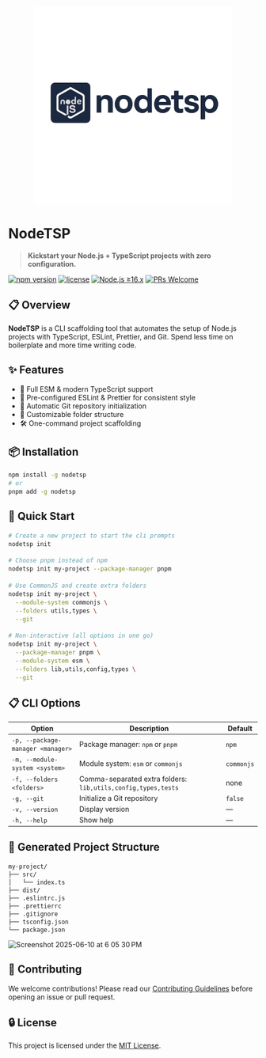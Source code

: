 <div align="center">
  <img src="./assets/nodetsp_logo_dark.png" alt="NodeTSP Logo" width="400" />
</div>

# NodeTSP

> **Kickstart your Node.js + TypeScript projects with zero configuration.**

[![npm version](https://img.shields.io/badge/version-1.0.0-green.svg?style=flat-square)](https://www.npmjs.com/package/nodetsp) [![license](https://img.shields.io/badge/license-MIT-blue.svg?style=flat-square)](LICENSE) [![Node.js ≥16.x](https://img.shields.io/badge/node-%3E=16.x-brightgreen.svg?style=flat-square)](https://nodejs.org/) [![PRs Welcome](https://img.shields.io/badge/PRs-welcome-brightgreen.svg?style=flat-square)](CONTRIBUTING.md)

## 📋 Overview

**NodeTSP** is a CLI scaffolding tool that automates the setup of Node.js projects with TypeScript, ESLint, Prettier, and Git. Spend less time on boilerplate and more time writing code.

## ✨ Features

- 🚀 Full ESM & modern TypeScript support
- 🧹 Pre-configured ESLint & Prettier for consistent style
- 🔄 Automatic Git repository initialization
- 📁 Customizable folder structure
- 🛠️ One-command project scaffolding

## 📦 Installation

```bash
npm install -g nodetsp
# or
pnpm add -g nodetsp
```

## 🚀 Quick Start

```bash
# Create a new project to start the cli prompts
nodetsp init

# Choose pnpm instead of npm
nodetsp init my-project --package-manager pnpm

# Use CommonJS and create extra folders
nodetsp init my-project \
  --module-system commonjs \
  --folders utils,types \
  --git

# Non-interactive (all options in one go)
nodetsp init my-project \
  --package-manager pnpm \
  --module-system esm \
  --folders lib,utils,config,types \
  --git
```

## 📋 CLI Options

| Option                            | Description                                                   | Default    |
| --------------------------------- | ------------------------------------------------------------- | ---------- |
| `-p, --package-manager <manager>` | Package manager: `npm` or `pnpm`                              | `npm`      |
| `-m, --module-system <system>`    | Module system: `esm` or `commonjs`                            | `commonjs` |
| `-f, --folders <folders>`         | Comma-separated extra folders: `lib,utils,config,types,tests` | none       |
| `-g, --git`                       | Initialize a Git repository                                   | `false`    |
| `-v, --version`                   | Display version                                               | —          |
| `-h, --help`                      | Show help                                                     | —          |

## 📂 Generated Project Structure

```
my-project/
├── src/
│   └── index.ts
├── dist/
├── .eslintrc.js
├── .prettierrc
├── .gitignore
├── tsconfig.json
└── package.json
```

</details>

<img width="1148" alt="Screenshot 2025-06-10 at 6 05 30 PM" src="https://github.com/user-attachments/assets/ec818b57-bde8-40e7-a284-24ec8e50c3f5" />


## 👥 Contributing

We welcome contributions! Please read our [Contributing Guidelines](CONTRIBUTING.md) before opening an issue or pull request.

## 🔒 License

This project is licensed under the [MIT License](LICENSE).

